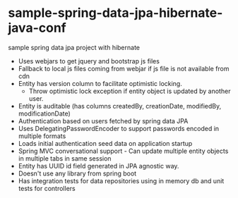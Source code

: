 # sample-spring-data-jpa-hibernate-java-conf
sample spring data jpa project with hibernate

- Uses webjars to get jquery and bootstrap js files
- Fallback to local js files coming from webjar if js file is not available from cdn
- Entity has version column to facilitate optimistic locking. 
    * Throw optimistic lock exception if entity object is updated by another user.
- Entity is auditable (has columns createdBy, creationDate, modifiedBy, modificationDate)
- Authentication based on users fetched by spring data JPA
- Uses DelegatingPasswordEncoder to support passwords encoded in multiple formats
- Loads initial authentication seed data on application startup
- Spring MVC conversational support - Can update multiple entity objects in multiple tabs in same session
- Entity has UUID id field generated in JPA agnostic way.
- Doesn't use any library from spring boot
- Has integration tests for data repositories using in memory db and unit tests for controllers
